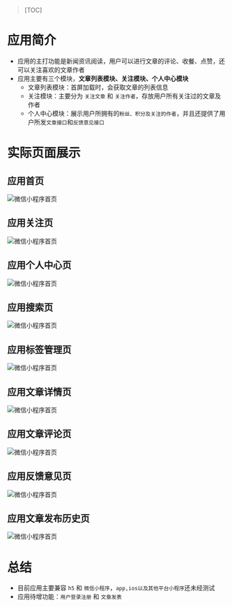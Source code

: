 > [TOC]

# 应用简介
- 应用的主打功能是新闻资讯阅读，用户可以进行文章的评论、收餐、点赞，还可以关注喜欢的文章作者
- 应用主要有三个模块，**文章列表模块、关注模块、个人中心模块**
  + 文章列表模块：首屏加载时，会获取文章的列表信息
  + 关注模块：主要分为 `关注文章` 和 `关注作者`，存放用户所有关注过的文章及作者
  + 个人中心模块：展示用户所拥有的`粉丝、积分及关注的作者`，并且还提供了用户所发`文章接口`和`反馈意见接口`

# 实际页面展示
## 应用首页
![微信小程序首页](./readme/index.png)
## 应用关注页
![微信小程序首页](./readme/follow.png)
## 应用个人中心页
![微信小程序首页](./readme/user.png)
## 应用搜索页
![微信小程序首页](./readme/search.png)
## 应用标签管理页
![微信小程序首页](./readme/label.png)
## 应用文章详情页
![微信小程序首页](./readme/detail.png)
## 应用文章评论页
![微信小程序首页](./readme/comment.png)
## 应用反馈意见页
![微信小程序首页](./readme/feedback.png)
## 应用文章发布历史页
![微信小程序首页](./readme/article.png)

# 总结
- 目前应用主要兼容 `h5` 和 `微信小程序`，`app,ios以及其他平台小程序`还未经测试
- 应用待增功能：`用户登录注册` 和 `文章发表`